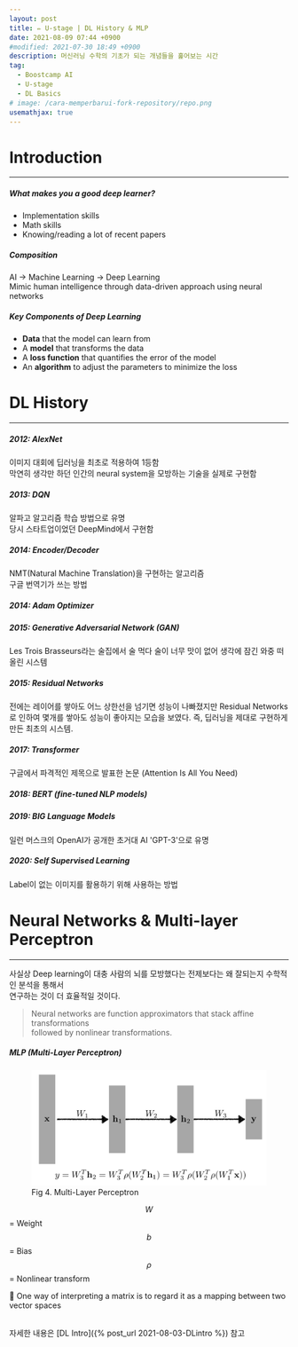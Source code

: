 ```yaml
---
layout: post
title: ✏️ U-stage | DL History & MLP
date: 2021-08-09 07:44 +0900
#modified: 2021-07-30 18:49 +0900
description: 머신러닝 수학의 기초가 되는 개념들을 훑어보는 시간
tag:
  - Boostcamp AI
  - U-stage
  - DL Basics
# image: /cara-memperbarui-fork-repository/repo.png
usemathjax: true
---
```


# Introduction
---
##### What makes you a good deep learner?

* Implementation skills
* Math skills
* Knowing/reading a lot of recent papers

##### Composition

AI -> Machine Learning -> Deep Learning\
Mimic human intelligence through data-driven approach using neural networks

##### Key Components of Deep Learning

* **Data** that the model can learn from
* A **model** that transforms the data
* A **loss function** that quantifies the error of the model
* An **algorithm** to adjust the parameters to minimize the loss

# DL History
---
##### 2012: AlexNet
이미지 대회에 딥러닝을 최초로 적용하여 1등함\
막연히 생각만 하던 인간의 neural system을 모방하는 기술을 실제로 구현함

##### 2013: DQN
알파고 알고리즘 학습 방법으로 유명\
당시 스타트업이었던 DeepMind에서 구현함

##### 2014: Encoder/Decoder
NMT(Natural Machine Translation)을 구현하는 알고리즘\
구글 번역기가 쓰는 방법

##### 2014: Adam Optimizer

##### 2015: Generative Adversarial Network (GAN)
Les Trois Brasseurs라는 술집에서 술 먹다 술이 너무 맛이 없어 생각에 잠긴 와중 떠올린 시스템

##### 2015: Residual Networks
전에는 레이어를 쌓아도 어느 상한선을 넘기면 성능이 나빠졌지만 Residual Networks로 인하여 몇개를 쌓아도 성능이 좋아지는 모습을 보였다. 즉, 딥러닝을 제대로 구현하게 만든 최초의 시스템.

##### 2017: Transformer
구글에서 파격적인 제목으로 발표한 논문 (Attention Is All You Need)

##### 2018: BERT (fine-tuned NLP models)

##### 2019: BIG Language Models
일런 머스크의 OpenAI가 공개한 초거대 AI 'GPT-3'으로 유명

##### 2020: Self Supervised Learning
Label이 없는 이미지를 활용하기 위해 사용하는 방법

# Neural Networks & Multi-layer Perceptron
---
사실상 Deep learning이 대충 사람의 뇌를 모방했다는 전제보다는 왜 잘되는지 수학적인 분석을 통해서 \
연구하는 것이 더 효율적일 것이다.

> Neural networks are function approximators that stack affine transformations \
followed by nonlinear transformations.

##### MLP (Multi-Layer Perceptron)

<figure>
<img src="/assets/img/IMG_1235.jpg" alt="MLP">
<figcaption>Fig 4. Multi-Layer Perceptron</figcaption>
</figure>

$$W$$ = Weight \
$$b$$ = Bias \
$$\rho$$ = Nonlinear transform

🎈 One way of interpreting a matrix is to regard it as a mapping between two vector spaces

\
자세한 내용은 [DL Intro]({% post_url 2021-08-03-DLintro %}) 참고